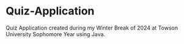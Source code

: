# Quiz-Application
Quiz Application created during my Winter Break of 2024 at Towson University Sophomore Year using Java.
